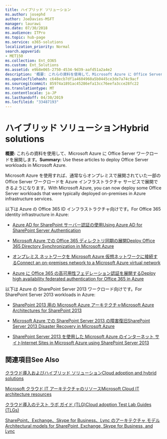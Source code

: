 ```yaml
---
title: ハイブリッド ソリューション
ms.author: josephd
author: JoeDavies-MSFT
manager: laurawi
ms.date: 07/30/2018
ms.audience: ITPro
ms.topic: hub-page
ms.service: o365-solutions
localization_priority: Normal
search.appverid:
- MET150
ms.collection: Ent_O365
ms.custom: Ent_Solutions
ms.assetid: e9b8e065-2750-4534-9d39-aafd51a2a4e2
description: '概要: これらの資料を使用して、Microsoft Azure に Office Server ワークロードを展開します。'
ms.openlocfilehash: c648ecb7df1a4604960a5b0445ce3de7a74c9acf
ms.sourcegitcommit: 85974a1891ac45286efa13cc76eefa3cce28fc22
ms.translationtype: MT
ms.contentlocale: ja-JP
ms.lasthandoff: 04/30/2019
ms.locfileid: "33487193"
---
```

# <a name="hybrid-solutions"></a><span data-ttu-id="30a04-103">ハイブリッド ソリューション</span><span class="sxs-lookup"><span data-stu-id="30a04-103">Hybrid solutions</span></span>

 <span data-ttu-id="30a04-104">**概要:** これらの資料を使用して、Microsoft Azure に Office Server ワークロードを展開します。</span><span class="sxs-lookup"><span data-stu-id="30a04-104">**Summary:** Use these articles to deploy Office Server workloads in Microsoft Azure.</span></span>
  
<span data-ttu-id="30a04-105">Microsoft Azure を使用すれば、通常ならオンプレミスで展開されていた一部の Office Server ワークロードを Azure インフラストラクチャ サービスで展開できるようになります。</span><span class="sxs-lookup"><span data-stu-id="30a04-105">With Microsoft Azure, you can now deploy some Office Server workloads that were typically deployed on-premises in Azure infrastructure services.</span></span>
  
<span data-ttu-id="30a04-106">以下は Azure の Office 365 ID インフラストラクチャ向けです。</span><span class="sxs-lookup"><span data-stu-id="30a04-106">For Office 365 identity infrastructure in Azure:</span></span>

- [<span data-ttu-id="30a04-107">Azure AD for SharePoint サーバー認証の使用</span><span class="sxs-lookup"><span data-stu-id="30a04-107">Using Azure AD for SharePoint Server Authentication</span></span>](using-azure-ad-for-sharepoint-server-authentication.md)

- [<span data-ttu-id="30a04-108">Microsoft Azure での Office 365 ディレクトリ同期の展開</span><span class="sxs-lookup"><span data-stu-id="30a04-108">Deploy Office 365 Directory Synchronization in Microsoft Azure</span></span>](deploy-office-365-directory-synchronization-dirsync-in-microsoft-azure.md)
  
- [<span data-ttu-id="30a04-109">オンプレミス ネットワークを Microsoft Azure 仮想ネットワークに接続する</span><span class="sxs-lookup"><span data-stu-id="30a04-109">Connect an on-premises network to a Microsoft Azure virtual network</span></span>](connect-an-on-premises-network-to-a-microsoft-azure-virtual-network.md)
    
- [<span data-ttu-id="30a04-110">Azure に Office 365 の高可用性フェデレーション認証を展開する</span><span class="sxs-lookup"><span data-stu-id="30a04-110">Deploy high availability federated authentication for Office 365 in Azure</span></span>](deploy-high-availability-federated-authentication-for-office-365-in-azure.md)
    
<span data-ttu-id="30a04-111">以下は Azure の SharePoint Server 2013 ワークロード向けです。</span><span class="sxs-lookup"><span data-stu-id="30a04-111">For SharePoint Server 2013 workloads in Azure:</span></span>
  
- [<span data-ttu-id="30a04-112">SharePoint 2013 用の Microsoft Azure アーキテクチャ</span><span class="sxs-lookup"><span data-stu-id="30a04-112">Microsoft Azure Architectures for SharePoint 2013</span></span>](microsoft-azure-architectures-for-sharepoint-2013.md)
    
- [<span data-ttu-id="30a04-113">Microsoft Azure での SharePoint Server 2013 の障害復旧</span><span class="sxs-lookup"><span data-stu-id="30a04-113">SharePoint Server 2013 Disaster Recovery in Microsoft Azure</span></span>](sharepoint-server-2013-disaster-recovery-in-microsoft-azure.md)
    
- [<span data-ttu-id="30a04-114">SharePoint Server 2013 を使用した Microsoft Azure のインターネット サイト</span><span class="sxs-lookup"><span data-stu-id="30a04-114">Internet Sites in Microsoft Azure using SharePoint Server 2013</span></span>](internet-sites-in-microsoft-azure-using-sharepoint-server-2013.md)
  
  
## <a name="see-also"></a><span data-ttu-id="30a04-115">関連項目</span><span class="sxs-lookup"><span data-stu-id="30a04-115">See Also</span></span>

[<span data-ttu-id="30a04-116">クラウド導入およびハイブリッド ソリューション</span><span class="sxs-lookup"><span data-stu-id="30a04-116">Cloud adoption and hybrid solutions</span></span>](cloud-adoption-and-hybrid-solutions.md)
  
[<span data-ttu-id="30a04-117">Microsoft クラウド IT アーキテクチャのリソース</span><span class="sxs-lookup"><span data-stu-id="30a04-117">Microsoft Cloud IT architecture resources</span></span>](microsoft-cloud-it-architecture-resources.md)
  
[<span data-ttu-id="30a04-118">クラウド導入のテスト ラボ ガイド (TLG)</span><span class="sxs-lookup"><span data-stu-id="30a04-118">Cloud adoption Test Lab Guides (TLGs)</span></span>](cloud-adoption-test-lab-guides-tlgs.md)
  
[<span data-ttu-id="30a04-119">SharePoint、Exchange、Skype for Business、Lync のアーキテクチャ モデル</span><span class="sxs-lookup"><span data-stu-id="30a04-119">Architectural models for SharePoint, Exchange, Skype for Business, and Lync</span></span>](architectural-models-for-sharepoint-exchange-skype-for-business-and-lync.md)


